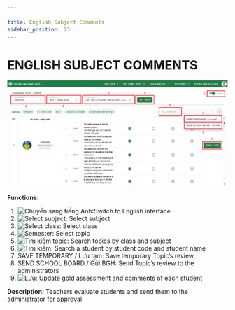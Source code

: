 ```yaml
---

title: English Subject Comments
sidebar_position: 23
---
```


# ENGLISH SUBJECT COMMENTS

![Comments on English subject ](/img/module-for-english-teachers/danh-gia.png)   

__Functions:__ 
1. <img src="/docs-kqht/img/module-for-english-teachers/english.png" alt="Chuyển sang tiếng Anh" width="90" />:Switch to English interface
2. <img src="/docs-kqht/img/ban-giam-hieu/duyen-nhan-xet-cac-mon/chon-mon.png" alt="Select subject" width="160" />: Select subject
3. <img src="/docs-kqht/img/chung/chon-lop.png" alt="Select class" width="170" />: Select class
4. <img src="/docs-kqht/img/ban-giam-hieu/duyen-nhan-xet-cac-mon/chon-hoc-ki.png" alt="Semester" width="350" />: Select topic
5. <img src="/docs-kqht/img/module-for-english-teachers/get-data.png" alt="Tìm kiếm topic" width="70" />: Search topics by class and subject  
6. <img src="/docs-kqht/img/chung/tim-kiem.png" alt="Tìm kiếm" width="150" />: Search a student by student code and student name  
7. SAVE TEMPORARY / Lưu tạm: Save temporary Topic’s review 
8. SEND SCHOOL BOARD / Gửi BGH: Send Topic’s review to the administrators 
9. <img src="/docs-kqht/img/giao-vien/nhan-xet-cac-mon/luu.png" alt="Lưu" width="70" />: Update gold assessment and comments of each student 

__Description:__ Teachers evaluate students and send them to the administrator for approval 
